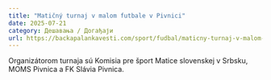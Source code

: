 ```yaml
---
title: "Matičný turnaj v malom futbale v Pivnici"
date: 2025-07-21
category: Дешавања / Догађаји
url: https://backapalankavesti.com/sport/fudbal/maticny-turnaj-v-malom-futbale-v-pivnici/
---
```


Organizátorom turnaja sú Komisia pre šport Matice slovenskej v Srbsku, MOMS Pivnica a FK Slávia Pivnica.
